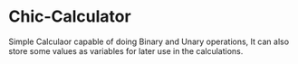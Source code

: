 # Chic-Calculator
Simple Calculaor capable of doing Binary and Unary operations, It can also store some values as variables for later use in the calculations. 
